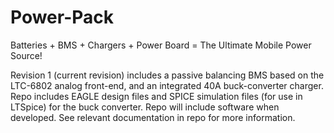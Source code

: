 # Power-Pack
Batteries + BMS + Chargers + Power Board = The Ultimate Mobile Power Source!

Revision 1 (current revision) includes a passive balancing BMS based on the LTC-6802 analog front-end, and an integrated 40A buck-converter charger. Repo includes EAGLE design files and SPICE simulation files (for use in LTSpice) for the buck converter. Repo will include software when developed. See relevant documentation in repo for more information.
